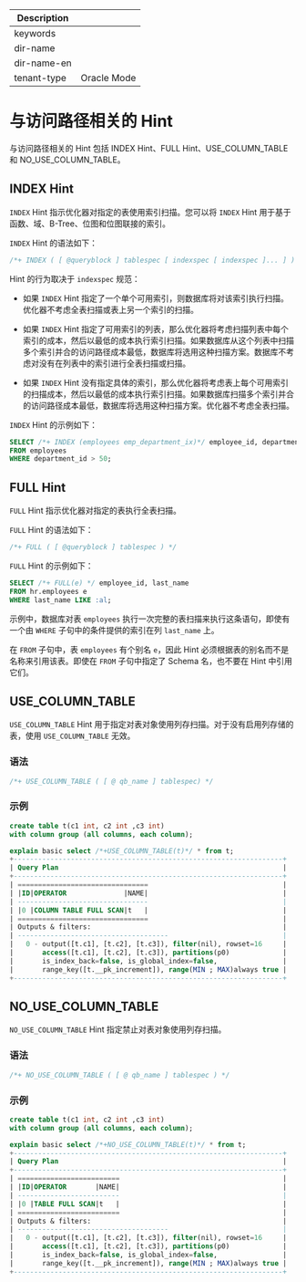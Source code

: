 | Description   |                 |
|---------------|-----------------|
| keywords      |                 |
| dir-name      |                 |
| dir-name-en   |                 |
| tenant-type   | Oracle Mode     |

# 与访问路径相关的 Hint

与访问路径相关的 Hint 包括 INDEX Hint、FULL Hint、USE_COLUMN_TABLE 和 NO_USE_COLUMN_TABLE。

## INDEX Hint

`INDEX` Hint 指示优化器对指定的表使用索引扫描。您可以将 `INDEX` Hint 用于基于函数、域、B-Tree、位图和位图联接的索引。

`INDEX` Hint 的语法如下：

```sql
/*+ INDEX ( [ @queryblock ] tablespec [ indexspec [ indexspec ]... ] ) */
```

Hint 的行为取决于 `indexspec` 规范：

* 如果 `INDEX` Hint 指定了一个单个可用索引，则数据库将对该索引执行扫描。优化器不考虑全表扫描或表上另一个索引的扫描。

* 如果 `INDEX` Hint 指定了可用索引的列表，那么优化器将考虑扫描列表中每个索引的成本，然后以最低的成本执行索引扫描。如果数据库从这个列表中扫描多个索引并合的访问路径成本最低，数据库将选用这种扫描方案。数据库不考虑对没有在列表中的索引进行全表扫描或扫描。

* 如果 `INDEX` Hint 没有指定具体的索引，那么优化器将考虑表上每个可用索引的扫描成本，然后以最低的成本执行索引扫描。如果数据库扫描多个索引并合的访问路径成本最低，数据库将选用这种扫描方案。优化器不考虑全表扫描。

`INDEX` Hint 的示例如下：

```sql
SELECT /*+ INDEX (employees emp_department_ix)*/ employee_id, department_id
FROM employees
WHERE department_id > 50;
```

## FULL Hint

`FULL` Hint 指示优化器对指定的表执行全表扫描。

`FULL` Hint 的语法如下：

```sql
/*+ FULL ( [ @queryblock ] tablespec ) */
```

`FULL` Hint 的示例如下：

```sql
SELECT /*+ FULL(e) */ employee_id, last_name
FROM hr.employees e
WHERE last_name LIKE :al;
```

示例中，数据库对表 `employees` 执行一次完整的表扫描来执行这条语句，即使有一个由 `WHERE` 子句中的条件提供的索引在列 `last_name` 上。

在 `FROM` 子句中，表 `employees` 有个别名 `e`，因此 Hint 必须根据表的别名而不是名称来引用该表。即使在 `FROM` 子句中指定了 Schema 名，也不要在 Hint 中引用它们。


## USE_COLUMN_TABLE

`USE_COLUMN_TABLE` Hint 用于指定对表对象使用列存扫描。对于没有启用列存储的表，使用 `USE_COLUMN_TABLE` 无效。

### 语法

```sql
/*+ USE_COLUMN_TABLE ( [ @ qb_name ] tablespec) */
```

### 示例

```sql
create table t(c1 int, c2 int ,c3 int)
with column group (all columns, each column);

explain basic select /*+USE_COLUMN_TABLE(t)*/ * from t;
+------------------------------------------------------------------+
| Query Plan                                                       |
+------------------------------------------------------------------+
| ================================                                 |
| |ID|OPERATOR              |NAME|                                 |
| --------------------------------                                 |
| |0 |COLUMN TABLE FULL SCAN|t   |                                 |
| ================================                                 |
| Outputs & filters:                                               |
| -------------------------------------                            |
|   0 - output([t.c1], [t.c2], [t.c3]), filter(nil), rowset=16     |
|       access([t.c1], [t.c2], [t.c3]), partitions(p0)             |
|       is_index_back=false, is_global_index=false,                |
|       range_key([t.__pk_increment]), range(MIN ; MAX)always true |
+------------------------------------------------------------------+
```

## NO_USE_COLUMN_TABLE

`NO_USE_COLUMN_TABLE` Hint 指定禁止对表对象使用列存扫描。

### 语法

```sql
/*+ NO_USE_COLUMN_TABLE ( [ @ qb_name ] tablespec ) */
```

### 示例

```sql
create table t(c1 int, c2 int ,c3 int)
with column group (all columns, each column);

explain basic select /*+NO_USE_COLUMN_TABLE(t)*/ * from t;
+------------------------------------------------------------------+
| Query Plan                                                       |
+------------------------------------------------------------------+
| =========================                                        |
| |ID|OPERATOR       |NAME|                                        |
| -------------------------                                        |
| |0 |TABLE FULL SCAN|t   |                                        |
| =========================                                        |
| Outputs & filters:                                               |
| -------------------------------------                            |
|   0 - output([t.c1], [t.c2], [t.c3]), filter(nil), rowset=16     |
|       access([t.c1], [t.c2], [t.c3]), partitions(p0)             |
|       is_index_back=false, is_global_index=false,                |
|       range_key([t.__pk_increment]), range(MIN ; MAX)always true |
+------------------------------------------------------------------+
```
